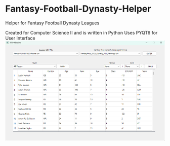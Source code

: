 # Fantasy-Football-Dynasty-Helper
Helper for Fantasy Football Dynasty Leagues

Created for Computer Science II and is written in Python
Uses PYQT6 for User Interface
![](https://raw.githubusercontent.com/connorlicht/Fantasy-Football-Dynasty-Helper/main/Screenshot%20(46).png)